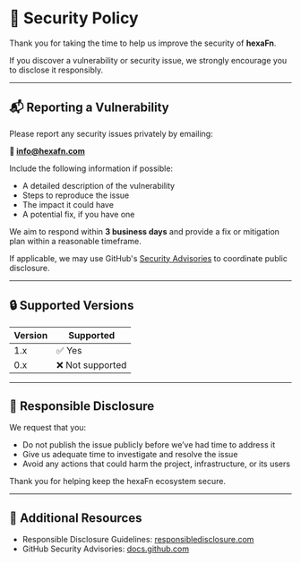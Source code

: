 <!--
SPDX-FileCopyrightText: 2025 Hüsamettin Arabacı
SPDX-License-Identifier: MIT
-->

# 🔐 Security Policy

Thank you for taking the time to help us improve the security of **hexaFn**.

If you discover a vulnerability or security issue, we strongly encourage you to disclose it responsibly.

---

## 📬 Reporting a Vulnerability

Please report any security issues privately by emailing:

**📧 info@hexafn.com**

Include the following information if possible:
- A detailed description of the vulnerability
- Steps to reproduce the issue
- The impact it could have
- A potential fix, if you have one

We aim to respond within **3 business days** and provide a fix or mitigation plan within a reasonable timeframe.

If applicable, we may use GitHub's [Security Advisories](https://docs.github.com/en/code-security/security-advisories) to coordinate public disclosure.

---

## 🔒 Supported Versions

| Version | Supported          |
|---------|--------------------|
| 1.x     | ✅ Yes              |
| 0.x     | ❌ Not supported   |

---

## 🤝 Responsible Disclosure

We request that you:
- Do not publish the issue publicly before we’ve had time to address it
- Give us adequate time to investigate and resolve the issue
- Avoid any actions that could harm the project, infrastructure, or its users

Thank you for helping keep the hexaFn ecosystem secure.

---

## 📖 Additional Resources

- Responsible Disclosure Guidelines: [responsibledisclosure.com](https://responsibledisclosure.com)
- GitHub Security Advisories: [docs.github.com](https://docs.github.com/en/code-security/security-advisories)
